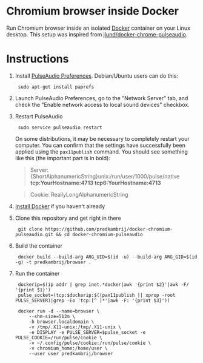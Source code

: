 Chromium browser inside Docker
==============================

Run Chromium browser inside an isolated [Docker](http://www.docker.io) container on your Linux desktop. This setup was inspired from [jlund/docker-chrome-pulseaudio](https://github.com/jlund/docker-chrome-pulseaudio).


Instructions
============

1. Install [PulseAudio Preferences](http://freedesktop.org/software/pulseaudio/paprefs/). Debian/Ubuntu users can do this:

        sudo apt-get install paprefs

1. Launch PulseAudio Preferences, go to the "Network Server" tab, and check the "Enable network access to local sound devices" checkbox.

1. Restart PulseAudio

        sudo service pulseaudio restart

   On some distributions, it may be necessary to completely restart your computer. You can confirm that the settings have successfully been applied using the `pax11publish` command. You should see something like this (the important part is in bold):

   > Server: {ShortAlphanumericString}unix:/run/user/1000/pulse/native **tcp:YourHostname:4713 tcp6:YourHostname:4713**

   > Cookie: ReallyLongAlphanumericString

1. [Install Docker](http://docs.docker.io/en/latest/installation/) if you haven't already

1. Clone this repository and get right in there

        git clone https://github.com/predkambrij/docker-chromium-pulseaudio.git && cd docker-chromium-pulseaudio

1. Build the container

        docker build --build-arg ARG_UID=$(id -u) --build-arg ARG_GID=$(id -g) -t predkambrij/browser .

1. Run the container

        dockerip=$(ip addr | grep inet.*docker|awk '{print $2}'|awk -F/ '{print $1}')
        pulse_socket=(tcp:$dockerip:$((pax11publish || xprop -root PULSE_SERVER)|grep -Eo 'tcp:[^ ]*'|awk -F: '{print $3}'))

        docker run -d --name=browser \
            --shm-size=512m \
            -h browser.localdomain \
            -v /tmp/.X11-unix:/tmp/.X11-unix \
            -e DISPLAY -e PULSE_SERVER=$pulse_socket -e PULSE_COOKIE=/run/pulse/cookie \
            -v ~/.config/pulse/cookie:/run/pulse/cookie \
            -v chromium_home:/home/user \
            --user user predkambrij/browser

